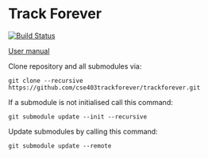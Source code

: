 # Track Forever

[![Build Status](https://travis-ci.org/cse403trackforever/webapp.svg?branch=master)](https://travis-ci.org/cse403trackforever/webapp)

[User manual](https://github.com/cse403trackforever/trackforever/blob/master/reports/week4/UserManual.md)

Clone repository and all submodules via:
```
git clone --recursive https://github.com/cse403trackforever/trackforever.git
```

If a submodule is not initialised call this command:
```
git submodule update --init --recursive
```

Update submodules by calling this command:
```
git submodule update --remote
```
